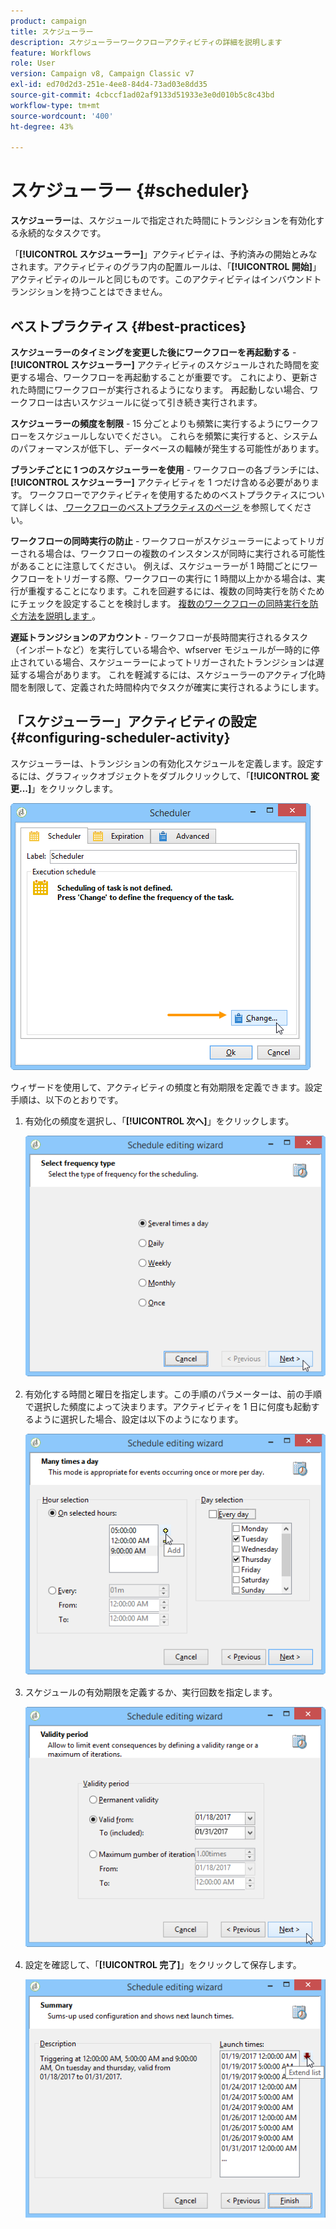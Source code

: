 ```yaml
---
product: campaign
title: スケジューラー
description: スケジューラーワークフローアクティビティの詳細を説明します
feature: Workflows
role: User
version: Campaign v8, Campaign Classic v7
exl-id: ed70d2d3-251e-4ee8-84d4-73ad03e8dd35
source-git-commit: 4cbccf1ad02af9133d51933e3e0d010b5c8c43bd
workflow-type: tm+mt
source-wordcount: '400'
ht-degree: 43%

---
```


# スケジューラー {#scheduler}



**スケジューラー**&#x200B;は、スケジュールで指定された時間にトランジションを有効化する永続的なタスクです。

「**[!UICONTROL スケジューラー]**」アクティビティは、予約済みの開始とみなされます。アクティビティのグラフ内の配置ルールは、「**[!UICONTROL 開始]**」アクティビティのルールと同じものです。このアクティビティはインバウンドトランジションを持つことはできません。

## ベストプラクティス {#best-practices}

**スケジューラーのタイミングを変更した後にワークフローを再起動する** - **[!UICONTROL スケジューラー]** アクティビティのスケジュールされた時間を変更する場合、ワークフローを再起動することが重要です。 これにより、更新された時間にワークフローが実行されるようになります。 再起動しない場合、ワークフローは古いスケジュールに従って引き続き実行されます。

**スケジューラーの頻度を制限** - 15 分ごとよりも頻繁に実行するようにワークフローをスケジュールしないでください。 これらを頻繁に実行すると、システムのパフォーマンスが低下し、データベースの輻輳が発生する可能性があります。

**ブランチごとに 1 つのスケジューラーを使用** - ワークフローの各ブランチには、**[!UICONTROL スケジューラー]** アクティビティを 1 つだけ含める必要があります。 ワークフローでアクティビティを使用するためのベストプラクティスについて詳しくは、[ ワークフローのベストプラクティスのページ ](workflow-best-practices.md#using-activities) を参照してください。

**ワークフローの同時実行の防止** - ワークフローがスケジューラーによってトリガーされる場合は、ワークフローの複数のインスタンスが同時に実行される可能性があることに注意してください。 例えば、スケジューラーが 1 時間ごとにワークフローをトリガーする際、ワークフローの実行に 1 時間以上かかる場合は、実行が重複することになります。これを回避するには、複数の同時実行を防ぐためにチェックを設定することを検討します。 [ 複数のワークフローの同時実行を防ぐ方法を説明します ](monitor-workflow-execution.md#preventing-simultaneous-multiple-executions)。

**遅延トランジションのアカウント** - ワークフローが長時間実行されるタスク（インポートなど）を実行している場合や、wfserver モジュールが一時的に停止されている場合、スケジューラーによってトリガーされたトランジションは遅延する場合があります。 これを軽減するには、スケジューラーのアクティブ化時間を制限して、定義された時間枠内でタスクが確実に実行されるようにします。

## 「スケジューラー」アクティビティの設定  {#configuring-scheduler-activity}

スケジューラーは、トランジションの有効化スケジュールを定義します。設定するには、グラフィックオブジェクトをダブルクリックして、「**[!UICONTROL 変更...]**」をクリックします。

![](assets/s_user_segmentation_scheduler.png)

ウィザードを使用して、アクティビティの頻度と有効期限を定義できます。設定手順は、以下のとおりです。

1. 有効化の頻度を選択し、「**[!UICONTROL 次へ]**」をクリックします。

   ![](assets/s_user_segmentation_scheduler2.png)

1. 有効化する時間と曜日を指定します。この手順のパラメーターは、前の手順で選択した頻度によって決まります。アクティビティを 1 日に何度も起動するように選択した場合、設定は以下のようになります。

   ![](assets/s_user_segmentation_scheduler3.png)

1. スケジュールの有効期限を定義するか、実行回数を指定します。

   ![](assets/s_user_segmentation_scheduler4.png)

1. 設定を確認して、「**[!UICONTROL 完了]**」をクリックして保存します。

   ![](assets/s_user_segmentation_scheduler5.png)
